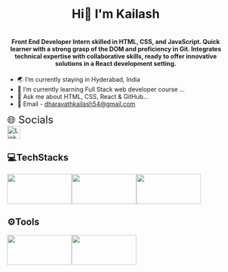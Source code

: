  <h1 align="center">Hi👋 I'm Kailash <h1>
<h4 align="center">Front End Developer Intern skilled in HTML, CSS, and JavaScript. Quick learner with a strong grasp of the DOM and proficiency in Git. Integrates technical expertise with collaborative skills, ready to offer innovative solutions in a React development setting.</h4>

- 🌏 I’m currently staying in Hyderabad, India
- 🌱 I’m currently learning Full Stack web developer course ...
- 💬 Ask me about HTML, CSS, React & GitHub...
- 📧 Email - dharavathkailash54@gmail.com


<span style="font-size:24px;">🌐 Socials</span><br>
<a href="https://www.linkedin.com/in/kailash-dharavath">
  <img src="https://cdn.worldvectorlogo.com/logos/linkedin-icon-2.svg" alt="LinkedIn" width="30">
</a>

<h2>💻TechStacks</h2>
<div style="display:flex">
 <img src="https://banner2.cleanpng.com/20180802/tpl/8d69cc4026ef9ea2fbc9f5972dd52fe7.webp" width="150" height="70" >
<img src="https://banner2.cleanpng.com/20190129/vxi/kisspng-javascript-web-applications-scalable-vector-graphi-1713908481051.webp" width="150" height="70">
 <img src="https://upload.wikimedia.org/wikipedia/commons/thumb/d/d5/CSS3_logo_and_wordmark.svg/800px-CSS3_logo_and_wordmark.svg.png" width="150" height="70" >
</div>
<h2>⚙️Tools</h2>
<div style="display:flex">
 <img src="https://repository-images.githubusercontent.com/657248114/d3c7b91a-b285-4d1e-8429-5de1acc5f61e" width="150" height="70">
 <img src="https://git-scm.com/images/logos/logomark-orange@2x.png" width="150" height="70">
</div>




